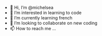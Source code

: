 - 👋 Hi, I’m @michelsea
- 👀 I’m interested in learning to code
- 🌱 I’m currently learning french
- 💞️ I’m looking to collaborate on new coding
- 📫 How to reach me ...

<!---
michelsea/michelsea is a ✨ special ✨ repository because its `README.md` (this file) appears on your GitHub profile.
You can click the Preview link to take a look at your changes.
--->
